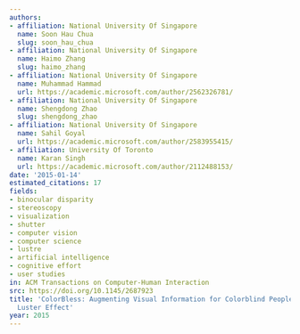 ```yaml
---
authors:
- affiliation: National University Of Singapore
  name: Soon Hau Chua
  slug: soon_hau_chua
- affiliation: National University Of Singapore
  name: Haimo Zhang
  slug: haimo_zhang
- affiliation: National University Of Singapore
  name: Muhammad Hammad
  url: https://academic.microsoft.com/author/2562326781/
- affiliation: National University Of Singapore
  name: Shengdong Zhao
  slug: shengdong_zhao
- affiliation: National University Of Singapore
  name: Sahil Goyal
  url: https://academic.microsoft.com/author/2583955415/
- affiliation: University Of Toronto
  name: Karan Singh
  url: https://academic.microsoft.com/author/2112488153/
date: '2015-01-14'
estimated_citations: 17
fields:
- binocular disparity
- stereoscopy
- visualization
- shutter
- computer vision
- computer science
- lustre
- artificial intelligence
- cognitive effort
- user studies
in: ACM Transactions on Computer-Human Interaction
src: https://doi.org/10.1145/2687923
title: 'ColorBless: Augmenting Visual Information for Colorblind People with Binocular
  Luster Effect'
year: 2015
---
```

